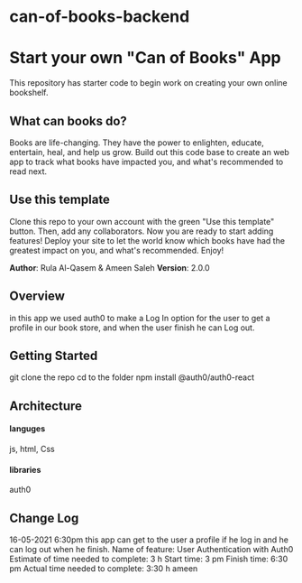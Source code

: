 # can-of-books-backend

# Start your own "Can of Books" App

This repository has starter code to begin work on creating your own online bookshelf.

## What can books do?

Books are life-changing. They have the power to enlighten, educate, entertain, heal, and help us grow. Build out this code base to create an web app to track what books have impacted you, and what's recommended to read next.

## Use this template

Clone this repo to your own account with the green "Use this template" button. Then, add any collaborators. Now you are ready to start adding features! Deploy your site to let the world know which books have had the greatest impact on you, and what's recommended. Enjoy!


**Author**: Rula Al-Qasem & Ameen Saleh
**Version**: 2.0.0
## Overview
in this app we used auth0 to make a Log In option for the user to get a profile in our book store, and when the user finish he can Log out.
## Getting Started
git clone the repo
cd to the folder
npm install @auth0/auth0-react
## Architecture
#### languges
js, html, Css
#### libraries
auth0
## Change Log
16-05-2021 6:30pm
this app can get to the user a profile if he log in and he can log out when he finish.
Name of feature: User Authentication with Auth0
Estimate of time needed to complete: 3 h
Start time: 3 pm
Finish time: 6:30 pm
Actual time needed to complete: 3:30 h
ameen
